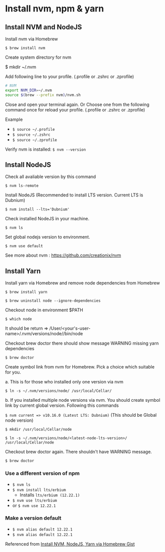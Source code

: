 # Install nvm, npm & yarn

## Install NVM and NodeJS

Install nvm via Homebrew

`$ brew install nvm`

Create system directory for nvm

$ mkdir ~/.nvm

Add following line to your profile. (.profile or .zshrc or .zprofile)

```sh
# NVM
export NVM_DIR=~/.nvm
source $(brew --prefix nvm)/nvm.sh
```

Close and open your terminal again. Or Choose one from the following command once for reload your profile. (.profile or .zshrc or .zprofile)

Example

- `$ source ~/.profile`
- `$ source ~/.zshrc`
- `$ source ~/.zprofile`

Verify nvm is installed: `$ nvm --version`

## Install NodeJS

Check all avaliable version by this command

`$ nvm ls-remote`

Install NodeJS (Recommended to install LTS version. Current LTS is Dubnium)

`$ nvm install --lts='Dubnium'`

Check installed NodeJS in your machine.

`$ nvm ls`

Set global nodejs version to environment.

`$ nvm use default`

See more about nvm : https://github.com/creationix/nvm

## Install Yarn

Install yarn via Homebrew and remove node dependencies from Homebrew

`$ brew install yarn`

`$ brew uninstall node --ignore-dependencies`

Checkout node in environment $PATH

`$ which node`

It should be return => /User/<your's-user-name>/.nvm/versions/node/<latest-node-lts-version>/bin/node

Checkout brew doctor there should show message WARNING missing yarn dependencies

`$ brew doctor`

Create symbol link from nvm for Homebrew. Pick a choice which suitable for you.

a. This is for those who installed only one version via nvm

`$ ln -s ~/.nvm/versions/node/ /usr/local/Cellar/`

b. If you installed multiple node versions via nvm. You should create symbol link by current global version. Following this commands

`$ nvm current => v10.16.0 (Latest LTS: Dubnium)` (This should be Global node version)

`$ mkdir /usr/local/Cellar/node`

`$ ln -s ~/.nvm/versions/node/<latest-node-lts-version>/ /usr/local/Cellar/node`

Checkout brew doctor again. There shouldn't have WARNING message.

`$ brew doctor`

### Use a different version of npm

- `$ nvm ls`
- `$ nvm install lts/erbium`
  - Installs `lts/erbium (12.22.1)`
- `$ nvm use lts/erbium`
- or `$ nvm use 12.22.1`

### Make a version default

- `$ nvm alias default 12.22.1`
- `$ nvm alias default 12.22.1`

Referenced from [Install NVM, NodeJS, Yarn via Homebrew Gist](https://gist.github.com/nijicha/e5615548181676873118df79953cb709)
